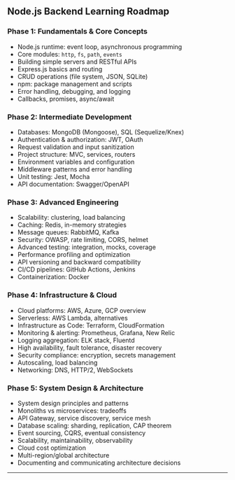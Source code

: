 
## Node.js Backend Learning Roadmap

### Phase 1: Fundamentals & Core Concepts

- Node.js runtime: event loop, asynchronous programming
- Core modules: `http`, `fs`, `path`, `events`
- Building simple servers and RESTful APIs
- Express.js basics and routing
- CRUD operations (file system, JSON, SQLite)
- npm: package management and scripts
- Error handling, debugging, and logging
- Callbacks, promises, async/await

### Phase 2: Intermediate Development

- Databases: MongoDB (Mongoose), SQL (Sequelize/Knex)
- Authentication & authorization: JWT, OAuth
- Request validation and input sanitization
- Project structure: MVC, services, routers
- Environment variables and configuration
- Middleware patterns and error handling
- Unit testing: Jest, Mocha
- API documentation: Swagger/OpenAPI

### Phase 3: Advanced Engineering

- Scalability: clustering, load balancing
- Caching: Redis, in-memory strategies
- Message queues: RabbitMQ, Kafka
- Security: OWASP, rate limiting, CORS, helmet
- Advanced testing: integration, mocks, coverage
- Performance profiling and optimization
- API versioning and backward compatibility
- CI/CD pipelines: GitHub Actions, Jenkins
- Containerization: Docker

### Phase 4: Infrastructure & Cloud

- Cloud platforms: AWS, Azure, GCP overview
- Serverless: AWS Lambda, alternatives
- Infrastructure as Code: Terraform, CloudFormation
- Monitoring & alerting: Prometheus, Grafana, New Relic
- Logging aggregation: ELK stack, Fluentd
- High availability, fault tolerance, disaster recovery
- Security compliance: encryption, secrets management
- Autoscaling, load balancing
- Networking: DNS, HTTP/2, WebSockets

### Phase 5: System Design & Architecture

- System design principles and patterns
- Monoliths vs microservices: tradeoffs
- API Gateway, service discovery, service mesh
- Database scaling: sharding, replication, CAP theorem
- Event sourcing, CQRS, eventual consistency
- Scalability, maintainability, observability
- Cloud cost optimization
- Multi-region/global architecture
- Documenting and communicating architecture decisions

---
